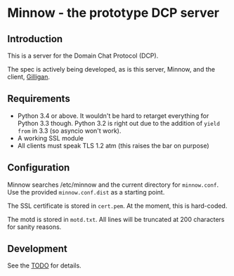 # Minnow - the prototype DCP server

## Introduction
This is a server for the Domain Chat Protocol (DCP).

The spec is actively being developed, as is this server, Minnow, and the
client, [Gilligan](https://github.com/DCP-Project/gilligan-prototype).

## Requirements
* Python 3.4 or above. It wouldn't be hard to retarget everything for Python
3.3 though. Python 3.2 is right out due to the addition of `yield from` in 3.3
(so asyncio won't work).
* A working SSL module
* All clients must speak TLS 1.2 atm (this raises the bar on purpose)

## Configuration
Minnow searches /etc/minnow and the current directory for `minnow.conf`.
Use the provided `minnow.conf.dist` as a starting point.

The SSL certificate is stored in `cert.pem`. At the moment, this is
hard-coded.

The motd is stored in `motd.txt`. All lines will be truncated at 200 characters
for sanity reasons.

## Development
See the [TODO](https://github.com/DCP-Project/minnow-prototype/TODO.md) for 
details.
